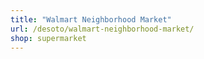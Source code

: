 ```yaml
---
title: "Walmart Neighborhood Market"
url: /desoto/walmart-neighborhood-market/
shop: supermarket
---
```

